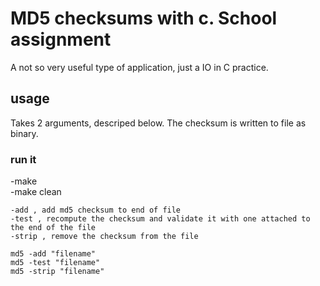 # MD5 checksums with c. School assignment
A not so very useful type of application, just a IO in C practice. 

## usage
Takes 2 arguments, descriped below.
The checksum is written to file as binary. 

### run it
-make
<br>
-make clean 
```
-add , add md5 checksum to end of file
-test , recompute the checksum and validate it with one attached to the end of the file
-strip , remove the checksum from the file

md5 -add "filename"
md5 -test "filename"
md5 -strip "filename"
```
